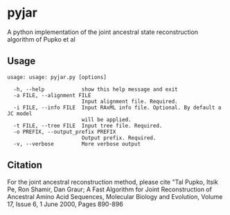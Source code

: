 # pyjar
A python implementation of the joint ancestral state reconstruction algorithm of Pupko et al

## Usage
```
usage: usage: pyjar.py [options]

  -h, --help            show this help message and exit
  -a FILE, --alignment FILE
                        Input alignment file. Required.
  -i FILE, --info FILE  Input RAxML info file. Optional. By default a JC model
                        will be applied.
  -t FILE, --tree FILE  Input tree file. Required.
  -o PREFIX, --output_prefix PREFIX
                        Output prefix. Required.
  -v, --verbose         More verbose output
```
## Citation
For the joint ancestral reconstruction method, please cite "Tal Pupko, Itsik Pe, Ron Shamir, Dan Graur; A
Fast Algorithm for Joint Reconstruction of Ancestral Amino Acid Sequences,
Molecular Biology and Evolution, Volume 17, Issue 6, 1 June 2000, Pages
890-896

